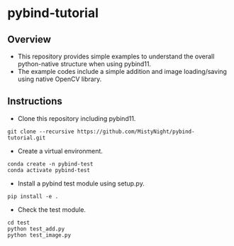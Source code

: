 # pybind-tutorial
## Overview
- This repository provides simple examples to understand the overall python-native structure when using pybind11.
- The example codes include a simple addition and image loading/saving using native OpenCV library.

## Instructions
- Clone this repository including pybind11.
```
git clone --recursive https://github.com/MistyNight/pybind-tutorial.git
```
- Create a virtual environment.
```
conda create -n pybind-test
conda activate pybind-test
```
- Install a pybind test module using setup.py.
```
pip install -e .
```
- Check the test module.
```
cd test
python test_add.py
python test_image.py
```

